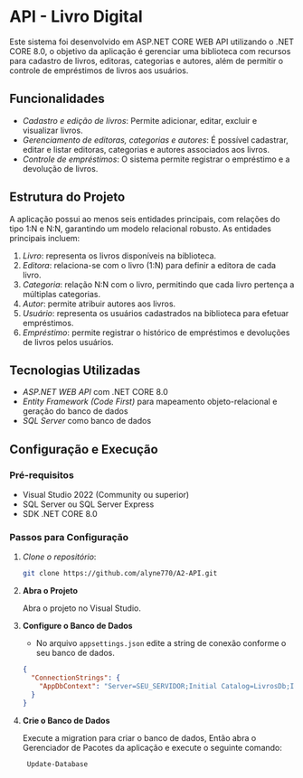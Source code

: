 # API - Livro Digital
Este sistema foi desenvolvido em ASP.NET CORE WEB API utilizando o .NET CORE 8.0, o objetivo da aplicação é gerenciar uma biblioteca com recursos para cadastro de livros, editoras, categorias e autores, além de permitir o controle de empréstimos de livros aos usuários. 

## Funcionalidades

- *Cadastro e edição de livros*: Permite adicionar, editar, excluir e visualizar livros.
- *Gerenciamento de editoras, categorias e autores*: É possível cadastrar, editar e listar editoras, categorias e autores associados aos livros.
- *Controle de empréstimos*: O sistema permite registrar o empréstimo e a devolução de livros.


## Estrutura do Projeto

A aplicação possui ao menos seis entidades principais, com relações do tipo 1:N e N:N, garantindo um modelo relacional robusto. As entidades principais incluem:

1. *Livro*: representa os livros disponíveis na biblioteca.
2. *Editora*: relaciona-se com o livro (1:N) para definir a editora de cada livro.
3. *Categoria*: relação N:N com o livro, permitindo que cada livro pertença a múltiplas categorias.
4. *Autor*: permite atribuir autores aos livros.
5. *Usuário*: representa os usuários cadastrados na biblioteca para efetuar empréstimos.
6. *Empréstimo*: permite registrar o histórico de empréstimos e devoluções de livros pelos usuários.

## Tecnologias Utilizadas

- *ASP.NET WEB API* com .NET CORE 8.0
- *Entity Framework (Code First)* para mapeamento objeto-relacional e geração do banco de dados
- *SQL Server* como banco de dados

## Configuração e Execução

### Pré-requisitos

- Visual Studio 2022 (Community ou superior)
- SQL Server ou SQL Server Express
- SDK .NET CORE 8.0

### Passos para Configuração

1. *Clone o repositório*:
   ```bash
   git clone https://github.com/alyne770/A2-API.git

2. **Abra o Projeto**

   Abra o projeto no Visual Studio.

3. **Configure o Banco de Dados**

   - No arquivo `appsettings.json`  edite a string de conexão conforme o seu banco de dados.

   ```json
   {
     "ConnectionStrings": {
       "AppDbContext": "Server=SEU_SERVIDOR;Initial Catalog=LivrosDb;Integrated Security=True;TrustServerCertificate=True"
     }
   }

4. **Crie o Banco de Dados**

   Execute a migration para criar o banco de dados, Então abra o Gerenciador de Pacotes da aplicação e execute o seguinte comando:

    ```bash
     Update-Database
    
